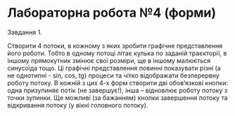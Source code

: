 # Лабораторна робота №4 (форми)
Завдання 1.

Створити 4 потоки, в кожному з яких зробити графічне представлення його роботи. Тобто в одному потоці літає кулька по заданій траєкторії, в іншому прямокутник змінює свої розміри, ще в іншому малюється синусоїда тощо. Ці графічні представлення повинні показувати різні (а не однотипні - sin, cos, tg) процеси та чітко відображати безперервну роботу потоку. В кожній з цих 4-х форм створити дві обов’язкові кнопки: одна призупиняє потік (не завершує!), інша – відновлює роботу потоку з точки зупинки. Ще можливі (за бажанням) кнопки завершення потоку та відкривання потоку (у вікні головного потоку).
